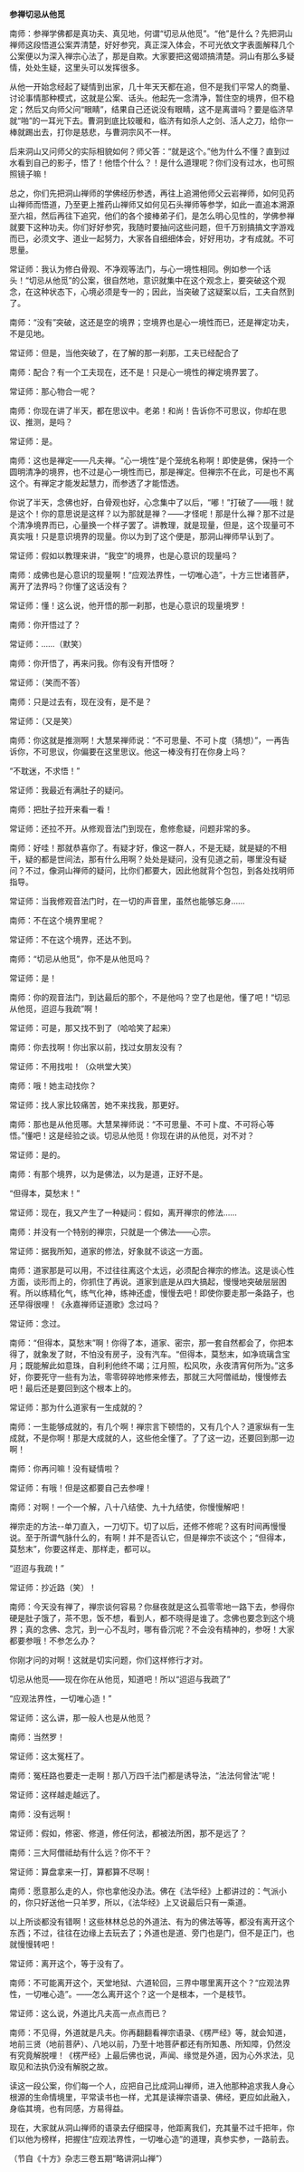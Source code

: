 **参禅切忌从他觅**

南师：参禅学佛都是真功夫、真见地，何谓“切忌从他觅”。“他”是什么？先把洞山禅师这段悟道公案弄清楚，好好参究，真正深入体会，不可光依文字表面解释几个公案便以为深入禅宗心法了，那是自欺。大家要把这偈颂搞清楚。洞山有那么多疑情，处处生疑，这里头可以发挥很多。

从他一开始念经起了疑情到出家，几十年天天都在追，但不是我们平常人的商量、讨论事情那种模式，这就是公案、话头。他起先一念清净，暂住空的境界，但不稳定；然后又向师父问“眼睛”，结果自己还说没有眼睛，这不是离谱吗？要是临济早就“啪”的一耳光下去。曹洞到底比较暖和，临济有如杀人之剑、活人之刀，给你一棒就踢出去，打你是慈悲，与曹洞宗风不一样。

后来洞山又问师父的实际相貌如何？师父答：“就是这个。”他为什么不懂？直到过水看到自己的影子，悟了！他悟个什么？！是什么道理呢？你们没有过水，也可照照镜子嘛！

总之，你们先把洞山禅师的学佛经历参透，再往上追溯他师父云岩禅师，如何见药山禅师而悟道，乃至更上推药山禅师又如何见石头禅师等参学，如此一直追本溯源至六祖，然后再往下追究，他们的各个接棒弟子们，是怎么明心见性的，学佛参禅就要下这种功夫。你们好好参究，我随时要抽问这些问题，但千万别搞搞文字游戏而已，必须文字、道业一起努力，大家各自细细体会，好好用功，才有成就。不可思量。

常证师：我认为修白骨观、不净观等法门，与心一境性相同。例如参一个话头！“切忌从他觅”的公案，很自然地，意识就集中在这个观念上，要突破这个观念，在这种状态下，心境必须是专一的；因此，当突破了这疑案以后，工夫自然到了。

南师：“没有”突破，这还是空的境界；空境界也是心一境性而已，还是禅定功夫，不是见地。

常证师：但是，当他突破了，在了解的那一刹那，工夫已经配合了

南师：配合？有一个工夫现在，还不是！只是心一境性的禅定境界罢了。

常证师：那心物合一呢？

南师：你现在讲了半天，都在思议中。老弟！和尚！告诉你不可思议，你却在思议、推测，是吗？

常证师：是。

南师：这也是禅定——凡夫禅。“心一境性”是个笼统名称啊！即使是佛，保持一个圆明清净的境界，也不过是心一境性而已，那是禅定。但禅宗不在此，可是也不离这个。有禅定才能发起慧力，而参透了才能悟透。

你说了半天，念佛也好，白骨观也好，心念集中了以后，“嘟！”打破了——哦！就是这个！你的意思说是这样？以为那就是禅？——才怪呢！那是什么禅？那不过是个清净境界而已，心量换一个样子罢了。讲教理，就是现量，但是，这个现量可不真实哦！只是意识境界的现量。你以为到了这个便是，那洞山禅师早认到了。

常证师：假如以教理来讲，“我空”的境界，也是心意识的现量吗？

南师：成佛也是心意识的现量啊！“应观法界性，一切唯心造”，十方三世诸菩萨，离开了法界吗？你懂了这话没有？

常证师：懂！这么说，他开悟的那一刹那，也是心意识的现量境罗！

南师：你开悟过了？

常证师：……（默笑）

南师：你开悟了，再来问我。你有没有开悟呀？

常证师：（笑而不答）

南师：只是过去有，现在没有，是不是？

常证师：（又是笑）

南师：你这就是推测啊！大慧杲禅师说：“不可思量、不可卜度（猜想）”，一再告诉你，不可思议，你偏要在这里思议。他这一棒没有打在你身上吗？

“不耽迷，不求悟！”

常证师：我最近有满肚子的疑问。

南师：把肚子拉开来看一看！

常证师：还拉不开。从修观音法门到现在，愈修愈疑，问题非常的多。

南师：好哇！那就恭喜你了。有疑才好，像这一群人，不是无疑，就是疑的不相干，疑的都是世间法，那有什么用啊？处处是疑问，没有见道之前，哪里没有疑问？不过，像洞山禅师的疑问，比你们都要大，因此他就背个包包，到各处找明师指导。

常证师：当我修观音法门时，在一切的声音里，虽然也能够忘身……

南师：不在这个境界里呢？

常证师：不在这个境界，还达不到。

南师：“切忌从他觅”，你不是从他觅吗？

常证师：是！

南师：你的观音法门，到达最后的那个，不是他吗？空了也是他，懂了吧！“切忌从他觅，迢迢与我疏”啊！

常证师：可是，那又找不到了（哈哈笑了起来）

南师：你去找啊！你出家以前，找过女朋友没有？

常证师：不用找啦！（众哄堂大笑）

南师：哦！她主动找你？

常证师：找人家比较痛苦，她不来找我，那更好。

南师：那也是从他觅哪。大慧杲禅师说：“不可思量、不可卜度、不可将心等悟。”懂吧！这是经验之谈。切忌从他觅！你现在讲的从他觅，对不对？

常证师：是的。

南师：有那个境界，以为是佛法，以为是道，正好不是。

“但得本，莫愁末！”

常证师：现在，我又产生了一种疑问：假如，离开禅宗的修法……

南师：并没有一个特别的禅宗，只就是一个佛法——心宗。

常证师：据我所知，道家的修法，好象就不谈这一方面。

南师：道家那是可以用，不过往往离这个太远，必须配合禅宗的修法。这是谈心性方面，谈形而上的，你抓住了再说。道家到底是从四大搞起，慢慢地突破层层困宥。所以练精化气，练气化神，练神还虚，慢慢去吧！即使你要走那一条路子，也还早得很哩！《永嘉禅师证道歌》念过吗？

常证师：念过。

南师：“但得本，莫愁末”啊！你得了本，道家、密宗，那一套自然都会了，你把本得了，就象发了财，不怕没有房子，没有汽车。“但得本，莫愁末，如净琉璃含宝月；既能解此如意珠，自利利他终不竭；江月照，松风吹，永夜清宵何所为。”这多好，你要死守一些有为法，零零碎碎地修来修去，那就三大阿僧祗劫，慢慢修去吧！最后还是要回到这个根本上的。

常证师：那为什么道家有一生成就的？

南师：一生能够成就的，有几个啊！禅宗言下顿悟的，又有几个人？道家纵有一生成就，不是你啊！那是大成就的人，这些他全懂了。了了这一边，还要回到那一边啊！

南师：你再问嘛！没有疑情啦？

常证师：有哦！但是这都要自己去参哩！

南师：对啊！一个一个解，八十八结使、九十九结使，你慢慢解吧！

禅宗走的方法--单刀直入，一刀切下。切了以后，还修不修呢？这有时间再慢慢说。至于所谓气脉什么的，有啊！并不是否认它，但是禅宗不谈这个；“但得本，莫愁末”，你要这样走、那样走，都可以。

“迢迢与我疏！”

常证师：抄近路（笑）！

南师：今天没有禅了，禅宗谈何容易？你昼夜就是这么孤零零地一路下去，参得你硬是肚子饿了，茶不思，饭不想，看到人，都不晓得是谁了。念佛也要念到这个境界；真的念佛、念咒，到一心不乱时，哪有昏沉呢？不会没有精神的，参呀！大家都要参哦！不参怎么办？

你刚才问的对啊！这就是切实问题，你们这样修行才对。

切忌从他觅——现在你在从他觅，知道吧！所以“迢迢与我疏了”

“应观法界性，一切唯心造！”

常证师：这么讲，那一般人也是从他觅？

南师：当然罗！

常证师：这太冤枉了。

南师：冤枉路也要走一走啊！那八万四千法门都是诱导法，“法法何曾法”呢！

常证师：这样越走越远了。

南师：没有远啊！

常证师：假如，修密、修道，修任何法，都被法所困，那不是远了？

南师：三大阿僧祗劫有什么远？你不干？

常证师：算盘拿来一打，算都算不尽啊！

南师：愿意那么走的人，你也拿他没办法。佛在《法华经》上都讲过的：气派小的，你只好送他一只羊罗，所以，《法华经》上又说最后只有一乘道。

以上所谈都没有错啊！这些林林总总的外道法、有为的佛法等等，都没有离开这个东西；不过，往往在边缘上去玩去了；外道也是道、旁门也是门，但不是正门，也就慢慢转吧！

常证师：离开这个，等于没有了。

南师：不可能离开这个，天堂地狱、六道轮回，三界中哪里离开这个？“应观法界性，一切唯心造”。——怎么离开这个？这一个是根本，一个是枝节。

常证师：这么说，外道比凡夫高一点点而已？

南师：不见得，外道就是凡夫。你再翻翻看禅宗语录、《楞严经》等，就会知道，地前三贤（地前菩萨）、八地以前，乃至十地菩萨都还有所知愚、所知障，仍然没有究竟解脱哩！《楞严经》上最后佛也说，声闻、缘觉是外道，因为心外求法，见取见和法执仍没有解脱之故。

读这一段公案，你们每一个人，应把自己比成洞山禅师，进入他那种追求我人身心根源的生命情境里，平常读书也一样，尤其是读禅宗语录、佛经，更应如此融入，身临其境，也有同感，方易得益。

现在，大家就从洞山禅师的语录去仔细探寻，他距离我们，充其量不过千把年，你们以他为榜样，把握住“应观法界性，一切唯心造”的道理，真参实参，一路前去。

（节自《十方》杂志三卷五期“略讲洞山禅”）

